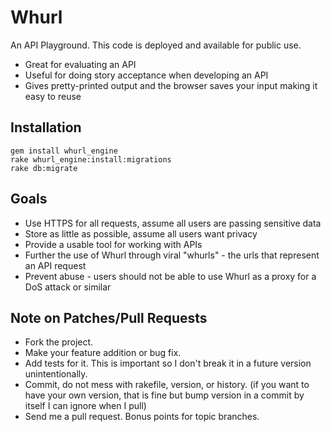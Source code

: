 # Whurl

An API Playground. This code is deployed and available for public use.
* Great for evaluating an API
* Useful for doing story acceptance when developing an API
* Gives pretty-printed output and the browser saves your input making it easy to reuse

## Installation
    gem install whurl_engine
    rake whurl_engine:install:migrations
    rake db:migrate
## Goals

* Use HTTPS for all requests, assume all users are passing sensitive data
* Store as little as possible, assume all users want privacy
* Provide a usable tool for working with APIs
* Further the use of Whurl through viral "whurls" - the urls that represent an API request
* Prevent abuse - users should not be able to use Whurl as a proxy for a DoS attack or similar

## Note on Patches/Pull Requests

* Fork the project.
* Make your feature addition or bug fix.
* Add tests for it. This is important so I don't break it in a
  future version unintentionally.
* Commit, do not mess with rakefile, version, or history.
  (if you want to have your own version, that is fine but
   bump version in a commit by itself I can ignore when I pull)
* Send me a pull request. Bonus points for topic branches.
